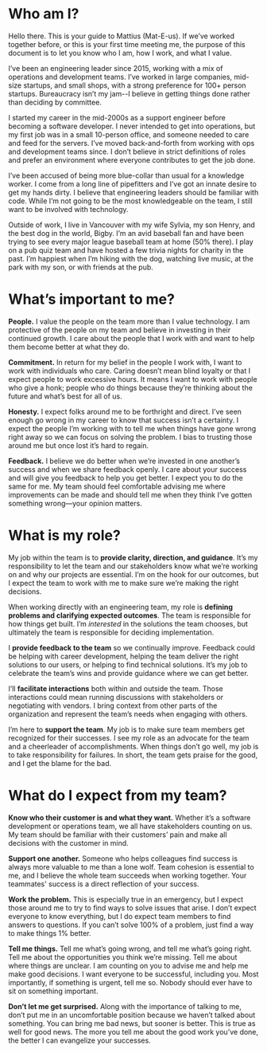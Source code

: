 # Who am I?
Hello there. This is your guide to Mattius (Mat-E-us). If we’ve worked together before, or this is your first time meeting me, the purpose of this document is to let you know who I am, how I work, and what I value.

I’ve been an engineering leader since 2015, working with a mix of operations and development teams. I’ve worked in large companies, mid-size startups, and small shops, with a strong preference for 100+ person startups. Bureaucracy isn’t my jam--I believe in getting things done rather than deciding by committee.

I started my career in the mid-2000s as a support engineer before becoming a software developer. I never intended to get into operations, but my first job was in a small 10-person office, and someone needed to care and feed for the servers. I’ve moved back-and-forth from working with ops and development teams since. I don’t believe in strict definitions of roles and prefer an environment where everyone contributes to get the job done.

I’ve been accused of being more blue-collar than usual for a knowledge worker. I come from a long line of pipefitters and I’ve got an innate desire to get my hands dirty. I believe that engineering leaders should be familiar with code. While I’m not going to be the most knowledgeable on the team, I still want to be involved with technology.

Outside of work, I live in Vancouver with my wife Sylvia, my son Henry, and the best dog in the world, Bigby. I’m an avid baseball fan and have been trying to see every major league baseball team at home (50% there). I play on a pub quiz team and have hosted a few trivia nights for charity in the past. I’m happiest when I’m hiking with the dog, watching live music, at the park with my son, or with friends at the pub.

# What’s important to me?

**People.** I value the people on the team more than I value technology. I am protective of the people on my team and believe in investing in their continued growth. I care about the people that I work with and want to help them become better at what they do.

**Commitment.** In return for my belief in the people I work with, I want to work with individuals who care. Caring doesn’t mean blind loyalty or that I expect people to work excessive hours. It means I want to work with people who give a honk; people who do things because they’re thinking about the future and what’s best for all of us.

**Honesty.** I expect folks around me to be forthright and direct. I’ve seen enough go wrong in my career to know that success isn’t a certainty. I expect the people I’m working with to tell me when things have gone wrong right away so we can focus on solving the problem. I bias to trusting those around me but once lost it’s hard to regain.

**Feedback.** I believe we do better when we’re invested in one another’s success and when we share feedback openly. I care about your success and will give you feedback to help you get better. I expect you to do the same for me. My team should feel comfortable advising me where improvements can be made and should tell me when they think I’ve gotten something wrong—your opinion matters.

# What is my role?

My job within the team is to **provide clarity, direction, and guidance**. It’s my responsibility to let the team and our stakeholders know what we’re working on and why our projects are essential. I’m on the hook for our outcomes, but I expect the team to work with me to make sure we’re making the right decisions.

When working directly with an engineering team, my role is **defining problems and clarifying expected outcomes**. The team is responsible for how things get built. I’m *interested* in the solutions the team chooses, but ultimately the team is responsible for deciding implementation.

I **provide feedback to the team** so we continually improve. Feedback could be helping with career development, helping the team deliver the right solutions to our users, or helping to find technical solutions. It’s my job to celebrate the team’s wins and provide guidance where we can get better.

I’ll **facilitate interactions** both within and outside the team. Those interactions could mean running discussions with stakeholders or negotiating with vendors. I bring context from other parts of the organization and represent the team’s needs when engaging with others.

I’m here to **support the team**. My job is to make sure team members get recognized for their successes. I see my role as an advocate for the team and a cheerleader of accomplishments. When things don’t go well, my job is to take responsibility for failures. In short, the team gets praise for the good, and I get the blame for the bad.

# What do I expect from my team?

**Know who their customer is and what they want.** Whether it’s a software development or operations team, we all have stakeholders counting on us. My team should be familiar with their customers’ pain and make all decisions with the customer in mind.

**Support one another.** Someone who helps colleagues find success is always more valuable to me than a lone wolf. Team cohesion is essential to me, and I believe the whole team succeeds when working together. Your teammates' success is a direct reflection of your success.

**Work the problem.** This is especially true in an emergency, but I expect those around me to try to find ways to solve issues that arise. I don’t expect everyone to know everything, but I do expect team members to find answers to questions. If you can’t solve 100% of a problem, just find a way to make things 1% better.

**Tell me things.** Tell me what’s going wrong, and tell me what’s going right. Tell me about the opportunities you think we’re missing. Tell me about where things are unclear. I am counting on you to advise me and help me make good decisions. I want everyone to be successful, including you. Most importantly, if something is urgent, tell me so. Nobody should ever have to sit on something important.

**Don’t let me get surprised.** Along with the importance of talking to me, don’t put me in an uncomfortable position because we haven’t talked about something. You can bring me bad news, but sooner is better. This is true as well for good news. The more you tell me about the good work you’ve done, the better I can evangelize your successes.